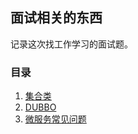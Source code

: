 ## 面试相关的东西
记录这次找工作学习的面试题。

### 目录
1. [集合类](./java/集合类.md)
2. [DUBBO](./dubbo/dubbo.md)
3. [微服务常见问题](./dubbo/微服务常见问题.md)
